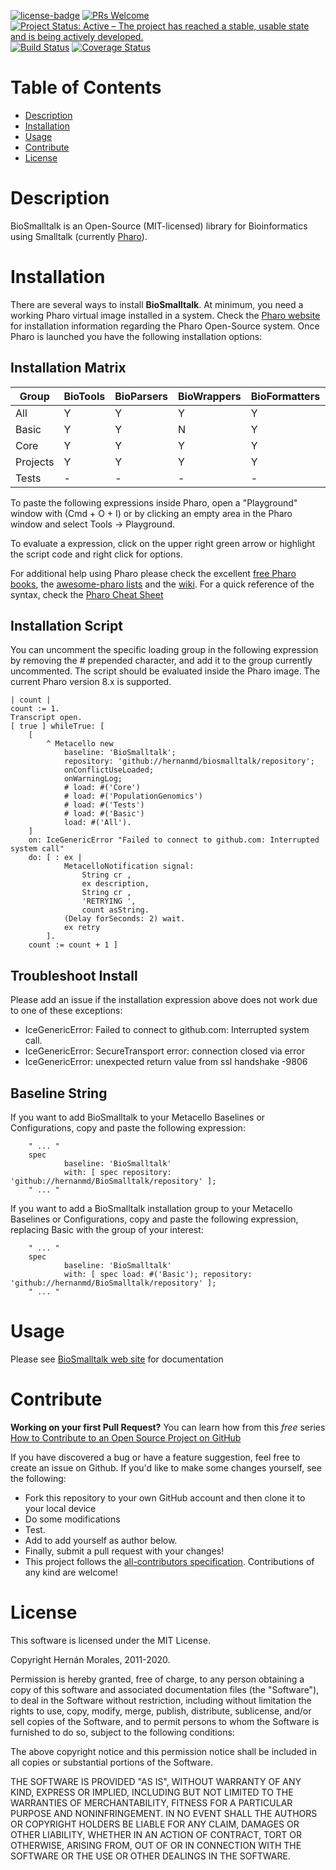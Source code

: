 [![license-badge](https://img.shields.io/badge/license-MIT-blue.svg)](https://img.shields.io/badge/license-MIT-blue.svg)
[![PRs Welcome](https://img.shields.io/badge/PRs-welcome-brightgreen.svg?style=flat-square)](http://makeapullrequest.com)
[![Project Status: Active – The project has reached a stable, usable state and is being actively developed.](http://www.repostatus.org/badges/latest/active.svg)](http://www.repostatus.org/#active)
[![Build Status](https://travis-ci.org/hernanmd/BioSmalltalk.svg?branch=master)](https://travis-ci.org/hernanmd/BioSmalltalk)
[![Coverage Status](https://coveralls.io/repos/github/hernanmd/BioSmalltalk/badge.svg?branch=master)](https://coveralls.io/github/hernanmd/BioSmalltalk?branch=master)

# Table of Contents

- [Description](#description)
- [Installation](#installation)
- [Usage](#usage)
- [Contribute](#contribute)
- [License](#license)

# Description

BioSmalltalk is an Open-Source (MIT-licensed) library for Bioinformatics using Smalltalk (currently [Pharo](http://www.pharo.org)).

# Installation

There are several ways to install **BioSmalltalk**. At minimum, you need a working Pharo virtual image installed in a system. Check the [Pharo website](http://www.pharo.org) for installation information regarding the Pharo Open-Source system. Once Pharo is launched you have the following installation options:

## Installation Matrix

**Group**|**BioTools**|**BioParsers**|**BioWrappers**|**BioFormatters**|**BioClassifier**|**BioNCBI**|**BioBlast**|**BioEntrez**|**BioNGS**|**BioProject**
-----|-----|-----|-----|-----|-----|-----|-----|-----|-----|-----
All|Y|Y|Y|Y|Y|Y|Y|Y|Y|Y|Y
Basic|Y|Y|N|Y|N|Y|Y|N|N|N
Core|Y|Y|Y|Y|Y|Y|Y|Y|Y|N
Projects|Y|Y|Y|Y|Y|Y|Y|Y|Y|Y
Tests|-|-|-|-|-|-|-|-|-|-

To paste the following expressions inside Pharo, open a "Playground" window with (Cmd + O + I) or by clicking an empty area in the Pharo window and select Tools -> Playground. 

To evaluate a expression, click on the upper right green arrow or highlight the script code and right click for options.

For additional help using Pharo please check the excellent [free Pharo books](http://books.pharo.org/), the [awesome-pharo lists](https://github.com/pharo-open-documentation/awesome-pharo) and the [wiki](https://github.com/pharo-open-documentation/pharo-wiki). 
For a quick reference of the syntax, check the [Pharo Cheat Sheet](http://files.pharo.org/media/pharoCheatSheet.pdf)

## Installation Script

You can uncomment the specific loading group in the following expression by removing the # prepended character, and add it to the group currently uncommented. The script should be evaluated inside the Pharo image. The current Pharo version 8.x is supported.

```smalltalk
| count |
count := 1.
Transcript open.
[ true ] whileTrue: [
	[
		^ Metacello new
			baseline: 'BioSmalltalk';
			repository: 'github://hernanmd/biosmalltalk/repository';
			onConflictUseLoaded;
			onWarningLog;
            # load: #('Core')
            # load: #('PopulationGenomics')
            # load: #('Tests')
		 	# load: #('Basic')
            load: #('All').
	]
	on: IceGenericError "Failed to connect to github.com: Interrupted system call"
	do: [ : ex |
			MetacelloNotification signal:
				String cr ,
				ex description,
				String cr ,
				'RETRYING ',
				count asString.
			(Delay forSeconds: 2) wait.
			ex retry
		].
	count := count + 1 ]
```

## Troubleshoot Install

Please add an issue if the installation expression above does not work due to one of these exceptions:

  - IceGenericError: Failed to connect to github.com: Interrupted system call.
  - IceGenericError: SecureTransport error: connection closed via error
  - IceGenericError: unexpected return value from ssl handshake -9806

## Baseline String

If you want to add BioSmalltalk to your Metacello Baselines or Configurations, copy and paste the following expression:

        " ... "
        spec
                baseline: 'BioSmalltalk' 
                with: [ spec repository: 'github://hernanmd/BioSmalltalk/repository' ];
        " ... "

If you want to add a BioSmalltalk installation group to your Metacello Baselines or Configurations, copy and paste the following expression, replacing Basic with the group of your interest:

        " ... "
        spec
                baseline: 'BioSmalltalk' 
                with: [ spec load: #('Basic'); repository: 'github://hernanmd/BioSmalltalk/repository' ];
        " ... "

# Usage

Please see [BioSmalltalk web site](https://biosmalltalk.github.io/web) for documentation

# Contribute

**Working on your first Pull Request?** You can learn how from this *free* series [How to Contribute to an Open Source Project on GitHub](https://egghead.io/series/how-to-contribute-to-an-open-source-project-on-github)

If you have discovered a bug or have a feature suggestion, feel free to create an issue on Github.
If you'd like to make some changes yourself, see the following:    

  - Fork this repository to your own GitHub account and then clone it to your local device
  - Do some modifications
  - Test.
  - Add <your GitHub username> to add yourself as author below.
  - Finally, submit a pull request with your changes!
  - This project follows the [all-contributors specification](https://github.com/kentcdodds/all-contributors). Contributions of any kind are welcome!

# License

This software is licensed under the MIT License.

Copyright Hernán Morales, 2011-2020.

Permission is hereby granted, free of charge, to any person obtaining
 a copy of this software and associated documentation files (the 
"Software"), to deal in the Software without restriction, including 
without limitation the rights to use, copy, modify, merge, publish, 
distribute, sublicense, and/or sell copies of the Software, and to 
permit persons to whom the Software is furnished to do so, subject to 
the following conditions:

The above copyright notice and this permission notice shall be included in all copies or substantial portions of the Software.

THE SOFTWARE IS PROVIDED "AS IS", WITHOUT WARRANTY OF ANY KIND, 
EXPRESS OR IMPLIED, INCLUDING BUT NOT LIMITED TO THE WARRANTIES OF 
MERCHANTABILITY, FITNESS FOR A PARTICULAR PURPOSE AND NONINFRINGEMENT. 
IN NO EVENT SHALL THE AUTHORS OR COPYRIGHT HOLDERS BE LIABLE FOR ANY 
CLAIM, DAMAGES OR OTHER LIABILITY, WHETHER IN AN ACTION OF CONTRACT, 
TORT OR OTHERWISE, ARISING FROM, OUT OF OR IN CONNECTION WITH THE 
SOFTWARE OR THE USE OR OTHER DEALINGS IN THE SOFTWARE.
